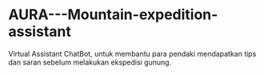 # AURA---Mountain-expedition-assistant
Virtual Assistant ChatBot, untuk membantu para pendaki mendapatkan tips dan saran sebelum melakukan ekspedisi gunung.
